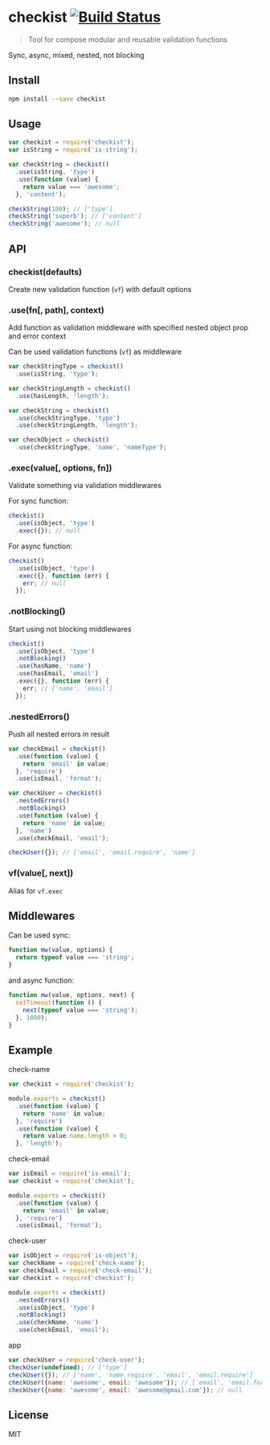 # checkist [![Build Status][travis-image]][travis-url]

  > Tool for compose modular and reusable validation functions

  Sync, async, mixed, nested, not blocking

## Install

```sh
npm install --save checkist
```

## Usage

```js
var checkist = require('checkist');
var isString = require('is-string');

var checkString = checkist()
  .use(isString, 'type')
  .use(function (value) {
    return value === 'awesome';
  }, 'content');

checkString(100); // ['type']
checkString('superb'); // ['content']
checkString('awesome'); // null
```

## API

### checkist(defaults)

  Create new validation function (`vf`) with default options

### .use(fn[, path], context)

  Add function as validation middleware with specified nested object prop and error context

  Can be used validation functions (`vf`) as middleware

```js
var checkStringType = checkist()
  .use(isString, 'type');

var checkStringLength = checkist()
  .use(hasLength, 'length');

var checkString = checkist()
  .use(checkStringType, 'type')
  .use(checkStringLength, 'length');

var checkObject = checkist()
  .use(checkStringType, 'name', 'nameType');
```

### .exec(value[, options, fn])

  Validate something via validation middlewares

  For sync function:

```js
checkist()
  .use(isObject, 'type')
  .exec({}); // null
```

  For async function:

```js
checkist()
  .use(isObject, 'type')
  .exec({}, function (err) {
    err; // null
  });
```

### .notBlocking()

  Start using not blocking middlewares

```js
checkist()
  .use(isObject, 'type')
  .notBlocking()
  .use(hasName, 'name')
  .use(hasEmail, 'email')
  .exec({}, function (err) {
    err; // ['name', 'email']
  });
```

### .nestedErrors()

  Push all nested errors in result

```js
var checkEmail = checkist()
  .use(function (value) {
    return 'email' in value;
  }, 'require')
  .use(isEmail, 'format');

var checkUser = checkist()
  .nestedErrors()
  .notBlocking()
  .use(function (value) {
    return 'name' in value;
  }, 'name')
  .use(checkEmail, 'email');

checkUser({}); // ['email', 'email.require', 'name']
```

### vf(value[, next])

  Alias for `vf.exec`

## Middlewares

  Can be used sync:

```js
function mw(value, options) {
  return typeof value === 'string';
}
```

  and async function:

```js
function mw(value, options, next) {
  setTimeout(function () {
    next(typeof value === 'string');
  }, 1000);
}
```

## Example

  check-name

```js
var checkist = require('checkist');

module.exports = checkist()
  .use(function (value) {
    return 'name' in value;
  }, 'require')
  .use(function (value) {
    return value.name.length > 0;
  }, 'length');
```

  check-email

```js
var isEmail = require('is-email');
var checkist = require('checkist');

module.exports = checkist()
  .use(function (value) {
    return 'email' in value;
  }, 'require')
  .use(isEmail, 'format');
```

  check-user

```js
var isObject = require('is-object');
var checkName = require('check-name');
var checkEmail = require('check-email');
var checkist = require('checkist');

module.exports = checkist()
  .nestedErrors()
  .use(isObject, 'type')
  .notBlocking()
  .use(checkName, 'name')
  .use(checkEmail, 'email');
```

  app

```js
var checkUser = require('check-user');
checkUser(undefined); // ['type']
checkUser({}); // ['name', 'name.require', 'email', 'email.require']
checkUser({name: 'awesome', email: 'awesome'}); // ['email', 'email.format']
checkUser({name: 'awesome', email: 'awesome@gmail.com'}); // null
```

## License

  MIT

[travis-url]: https://travis-ci.org/andrepolischuk/checkist
[travis-image]: https://travis-ci.org/andrepolischuk/checkist.svg?branch=master

